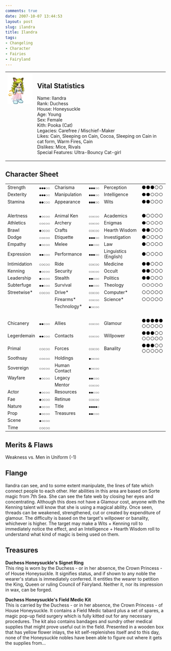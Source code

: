 ```yaml
---
comments: true
date: 2007-10-07 13:44:53
layout: post
slug: ilandra
title: Ilandra
tags:
- Changeling
- Character
- Fairies
- Fairyland
---
```


<table border="0" cellspacing="10">
<tr>
<td valign="top"><img src="/img/fiction/characters/avatars/ilandra.png" /></td>
<td valign="top">
<h2>Vital Statistics</h2>
<p>Name: Ilandra<br />
Rank: Duchess<br />
House: Honeysuckle<br />
Age: Young<br />
Sex: Female<br />
Kith: Pooka (Cat)<br />
Legacies: Carefree / Mischief-Maker<br />
Likes: Cain, Sleeping on Cain, Cocoa, Sleeping on Cain in cat form, Warm Fires, Cain<br />
Dislikes: Mice, Rivals<br />
Special Features: Ultra-Bouncy Cat-girl</p></td>
</tr>
</table>
<h2>Character Sheet</h2>
<table border="0" width="100%" cellspacing="2" cellpadding="4">
<tr>
<td>Strength</td>
<td><img src="/img/fiction/characters/dots/3.png" /></td>
<td>Charisma</td>
<td><img src="/img/fiction/characters/dots/3.png" /></td>
<td>Perception</td>
<td><img src="/img/fiction/characters/dots/3.png" /></td>
</tr>
<tr>
<td>Dexterity</td>
<td><img src="/img/fiction/characters/dots/3.png" /></td>
<td>Manipulation</td>
<td><img src="/img/fiction/characters/dots/3.png" /></td>
<td>Intelligence</td>
<td><img src="/img/fiction/characters/dots/2.png" /></td>
</tr>
<tr>
<td>Stamina</td>
<td><img src="/img/fiction/characters/dots/2.png" /></td>
<td>Appearance</td>
<td><img src="/img/fiction/characters/dots/3.png" /></td>
<td>Wits</td>
<td><img src="/img/fiction/characters/dots/2.png" /></td>
</tr>
<tr>
<td>&nbsp;</td>
</tr>
<tr>
<td>Alertness</td>
<td><img src="/img/fiction/characters/dots/1.png" /></td>
<td>Animal Ken</td>
<td><img src="/img/fiction/characters/dots/0.png" /></td>
<td>Academics</td>
<td><img src="/img/fiction/characters/dots/1.png" /></td>
</tr>
<tr>
<td>Athletics</td>
<td><img src="/img/fiction/characters/dots/0.png" /></td>
<td>Archery</td>
<td><img src="/img/fiction/characters/dots/0.png" /></td>
<td>Enigmas</td>
<td><img src="/img/fiction/characters/dots/1.png" /></td>
</tr>
<tr>
<td>Brawl</td>
<td><img src="/img/fiction/characters/dots/1.png" /></td>
<td>Crafts</td>
<td><img src="/img/fiction/characters/dots/0.png" /></td>
<td>Hearth Wisdom</td>
<td><img src="/img/fiction/characters/dots/2.png" /></td>
</tr>
<tr>
<td>Dodge</td>
<td><img src="/img/fiction/characters/dots/0.png" /></td>
<td>Etiquette</td>
<td><img src="/img/fiction/characters/dots/3.png" /></td>
<td>Investigation</td>
<td><img src="/img/fiction/characters/dots/1.png" /></td>
</tr>
<tr>
<td>Empathy</td>
<td><img src="/img/fiction/characters/dots/1.png" /></td>
<td>Melee</td>
<td><img src="/img/fiction/characters/dots/2.png" /></td>
<td>Law</td>
<td><img src="/img/fiction/characters/dots/1.png" /></td>
</tr>
<tr>
<td>Expression</td>
<td><img src="/img/fiction/characters/dots/2.png" /></td>
<td>Performance</td>
<td><img src="/img/fiction/characters/dots/3.png" /></td>
<td>Linguistics (English)</td>
<td><img src="/img/fiction/characters/dots/1.png" /></td>
</tr>
<tr>
<td>Intimidation</td>
<td><img src="/img/fiction/characters/dots/0.png" /></td>
<td>Ride</td>
<td><img src="/img/fiction/characters/dots/0.png" /></td>
<td>Medicine</td>
<td><img src="/img/fiction/characters/dots/2.png" /></td>
</tr>
<tr>
<td>Kenning</td>
<td><img src="/img/fiction/characters/dots/1.png" /></td>
<td>Security</td>
<td><img src="/img/fiction/characters/dots/0.png" /></td>
<td>Occult</td>
<td><img src="/img/fiction/characters/dots/2.png" /></td>
</tr>
<tr>
<td>Leadership</td>
<td><img src="/img/fiction/characters/dots/1.png" /></td>
<td>Stealth</td>
<td><img src="/img/fiction/characters/dots/2.png" /></td>
<td>Politics</td>
<td><img src="/img/fiction/characters/dots/2.png" /></td>
</tr>
<tr>
<td>Subterfuge</td>
<td><img src="/img/fiction/characters/dots/2.png" /></td>
<td>Survival</td>
<td><img src="/img/fiction/characters/dots/2.png" /></td>
<td>Theology</td>
<td><img src="/img/fiction/characters/dots/0.png" /></td>
</tr>
<tr>
<td>Streetwise*</td>
<td><img src="/img/fiction/characters/dots/0.png" /></td>
<td>Drive*</td>
<td><img src="/img/fiction/characters/dots/0.png" /></td>
<td>Computer*</td>
<td><img src="/img/fiction/characters/dots/0.png" /></td>
</tr>
<tr>
<td></td>
<td></td>
<td>Firearms*</td>
<td><img src="/img/fiction/characters/dots/0.png" /></td>
<td>Science*</td>
<td><img src="/img/fiction/characters/dots/0.png" /></td>
</tr>
<tr>
<td></td>
<td></td>
<td>Technology*</td>
<td><img src="/img/fiction/characters/dots/1.png" /></td>
<td></td>
<td></td>
</tr>
<tr>
<td>&nbsp;</td>
</tr>
<tr>
<td>Chicanery</td>
<td><img src="/img/fiction/characters/dots/2.png" /></td>
<td>Allies</td>
<td><img src="/img/fiction/characters/dots/0.png" /></td>
<td>Glamour</td>
<td><img src="/img/fiction/characters/dots/5.png" /><img src="/img/fiction/characters/dots/0.png" /></td>
</tr>
<tr>
<td>Legerdemain</td>
<td><img src="/img/fiction/characters/dots/2.png" /></td>
<td>Contacts</td>
<td><img src="/img/fiction/characters/dots/0.png" /></td>
<td>Willpower</td>
<td><img src="/img/fiction/characters/dots/3.png" /><img src="/img/fiction/characters/dots/0.png" /></td>
</tr>
<tr>
<td>Primal</td>
<td><img src="/img/fiction/characters/dots/0.png" /></td>
<td>Forces</td>
<td><img src="/img/fiction/characters/dots/0.png" /></td>
<td>Banality</td>
<td><img src="/img/fiction/characters/dots/3.png" /><img src="/img/fiction/characters/dots/0.png" /></td>
</tr>
<tr>
<td>Soothsay</td>
<td><img src="/img/fiction/characters/dots/0.png" /></td>
<td>Holdings</td>
<td><img src="/img/fiction/characters/dots/1.png" /></td>
<td></td>
<td></td>
</tr>
<tr>
<td>Sovereign</td>
<td><img src="/img/fiction/characters/dots/0.png" /></td>
<td>Human Contact</td>
<td><img src="/img/fiction/characters/dots/1.png" /></td>
<td></td>
<td></td>
</tr>
<tr>
<td>Wayfare</td>
<td><img src="/img/fiction/characters/dots/1.png" /></td>
<td>Legacy</td>
<td><img src="/img/fiction/characters/dots/2.png" /></td>
<td></td>
<td></td>
</tr>
<tr>
<td></td>
<td></td>
<td>Mentor</td>
<td><img src="/img/fiction/characters/dots/0.png" /></td>
<td></td>
<td></td>
</tr>
<tr>
<td>Actor</td>
<td><img src="/img/fiction/characters/dots/1.png" /></td>
<td>Resources</td>
<td><img src="/img/fiction/characters/dots/2.png" /></td>
<td></td>
<td></td>
</tr>
<tr>
<td>Fae</td>
<td><img src="/img/fiction/characters/dots/1.png" /></td>
<td>Retinue</td>
<td><img src="/img/fiction/characters/dots/0.png" /></td>
<td></td>
<td></td>
</tr>
<tr>
<td>Nature</td>
<td><img src="/img/fiction/characters/dots/1.png" /></td>
<td>Title</td>
<td><img src="/img/fiction/characters/dots/4.png" /></td>
<td></td>
<td></td>
</tr>
<tr>
<td>Prop</td>
<td><img src="/img/fiction/characters/dots/1.png" /></td>
<td>Treasures</td>
<td><img src="/img/fiction/characters/dots/2.png" /></td>
<td></td>
<td></td>
</tr>
<tr>
<td>Scene</td>
<td><img src="/img/fiction/characters/dots/1.png" /></td>
<td></td>
<td></td>
<td></td>
<td></td>
</tr>
<tr>
<td>Time</td>
<td><img src="/img/fiction/characters/dots/0.png" /></td>
<td></td>
<td></td>
<td></td>
<td></td>
</tr>
</table>
<h2>Merits &amp; Flaws</h2>
<p>Weakness vs. Men in Uniform (-1)</p>
<h2>Flange</h2>
<p>Ilandra can see, and to some extent manipulate, the lines of fate which connect people to each other.  Her abilities in this area are based on Sorte magic from 7th Sea.  She can see the fate web by closing her eyes and concentrating.  Although this does not have a Glamour cost, anyone with the Kenning talent will know that she is using a magical ability.  Once seen, threads can be weakened, strengthened, cut or created by expenditure of glamour.  The difficulty is based on the target&#039;s willpower or banality, whichever is higher.  The target may make a Wits + Kenning roll to immediately notice the effect, and an Intelligence + Hearth Wisdom roll to understand what kind of magic is being used on them.</p>
<h2>Treasures</h2>
<p><b>Duchess Honeysuckle&#039;s Signet Ring</b><br />
This ring is worn by the Duchess - or in her absence, the Crown Princess - of House Honeysuckle. It signifies status, and if shown to any noble the wearer&#039;s status is immediately conferred. It entitles the wearer to petition the King, Queen or ruling Council of Fairyland. Neither it, nor its impression in wax, can be forged.</p>
<p><b>Duchess Honeysuckle&#039;s Field Medic Kit</b><br />
This is carried by the Duchess - or in her absence, the Crown Princess - of House Honeysuckle. It contains a Field Medic tabard plus a set of spares, a magic pop-up field surgery which is fully kitted out for any necessary procedures. The kit also contains bandages and sundry other medical supplies that might prove useful out in the field. Presented in a wooden box that has yellow flower inlays, the kit self-replenishes itself and to this day, none of the Honeysuckle nobles have been able to figure out where it gets the supplies from...</p>
